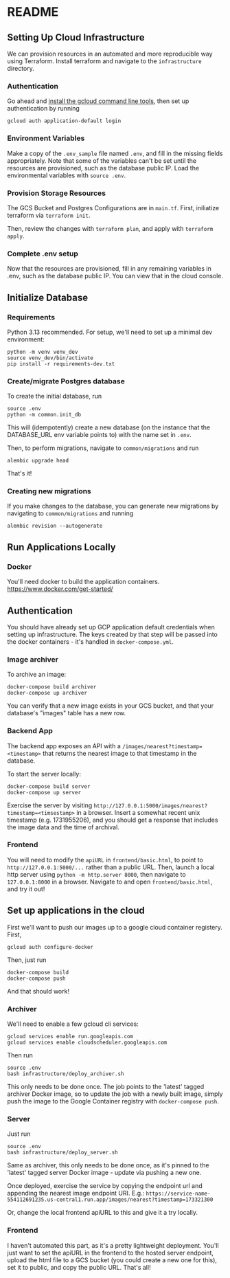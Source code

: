 # README

## Setting Up Cloud Infrastructure
We can provision resources in an automated and more reproducible way using Terraform.  Install terraform and navigate to the `infrastructure` directory.

### Authentication
Go ahead and [install the gcloud command line tools](https://cloud.google.com/sdk/docs/install), then set up authentication by running
```
gcloud auth application-default login
```

### Environment Variables
Make a copy of the `.env_sample` file named `.env`, and fill in the missing fields appropriately.  Note that some of the variables can't be set until the resources are provisioned, such as the database public IP.  Load the environmental variables with `source .env`.

### Provision Storage Resources
The GCS Bucket and Postgres Configurations are in `main.tf`.  First, iniliatize terraform via
`terraform init`.

Then, review the changes with `terraform plan`, and apply with `terraform apply`.

### Complete .env setup
Now that the resources are provisioned, fill in any remaining variables in .env, such as the database public IP.  You can view that in the cloud console.

## Initialize Database

### Requirements
Python 3.13 recommended.  For setup, we'll need to set up a minimal dev environment:
```
python -m venv venv_dev
source venv_dev/bin/activate
pip install -r requirements-dev.txt
```

### Create/migrate Postgres database
To create the initial database, run
```
source .env
python -m common.init_db
```
This will (idempotently) create a new database (on the instance that the DATABASE_URL env variable points to) with the name set in `.env`.

Then, to perform migrations, navigate to `common/migrations` and run
```
alembic upgrade head
```
That's it!

### Creating new migrations
If you make changes to the database, you can generate new migrations by navigating to `common/migrations` and running
```
alembic revision --autogenerate
```


## Run Applications Locally
### Docker
You'll need docker to build the application containers.  https://www.docker.com/get-started/

## Authentication
You should have already set up GCP application default credentials when setting up infrastructure.  The keys created by that step will be passed into the docker containers - it's handled in `docker-compose.yml`.

### Image archiver
To archive an image:
```
docker-compose build archiver
docker-compose up archiver
```

You can verify that a new image exists in your GCS bucket, and that your database's "images" table has a new row.

### Backend App
The backend app exposes an API with a `/images/nearest?timestamp=<timestamp>` that returns the nearest image to that timestamp in the database.

To start the server locally:
```
docker-compose build server
docker-compose up server
```

Exercise the server by visiting
`http://127.0.0.1:5000/images/nearest?timestamp=<timsestamp>` in a browser.  Insert a somewhat recent unix timestamp (e.g. 1731955206), and you should get a response that includes the image data and the time of archival.

### Frontend
You will need to modify the `apiURL` in `frontend/basic.html`, to point to `http://127.0.0.1:5000/...` rather than a public URL.  Then, launch a local http server using `python -m http.server 8000`, then navigate to `127.0.0.1:8000` in a browser.  Navigate to and open `frontend/basic.html`, and try it out!

## Set up applications in the cloud
First we'll want to push our images up to a google cloud container registery.  First,
```
gcloud auth configure-docker
```

Then, just run
```
docker-compose build
docker-compose push
```

And that should work!

### Archiver
We'll need to enable a few gcloud cli services:
```
gcloud services enable run.googleapis.com
gcloud services enable cloudscheduler.googleapis.com
```
Then run
```
source .env
bash infrastructure/deploy_archiver.sh
```
This only needs to be done once.  The job points to the 'latest' tagged archiver Docker image, so to update the job with a newly built image, simply push the image to the Google Container registry with `docker-compose push`.

### Server
Just run
```
source .env
bash infrastructure/deploy_server.sh
```
Same as archiver, this only needs to be done once, as it's pinned to the 'latest' tagged server Docker image - update via pushing a new one.

Once deployed, exercise the service by copying the endpoint url and appending the nearest image endpoint URI.  E.g.:
`https://service-name-554112691235.us-central1.run.app/images/nearest?timestamp=173321300`

Or, change the local frontend apiURL to this and give it a try locally.

### Frontend
I haven't automated this part, as it's a pretty lightweight deployment.  You'll just want to set the apiURL in the frontend to the hosted server endpoint, upload the html file to a GCS bucket (you could create a new one for this), set it to public, and copy the public URL.  That's all!
